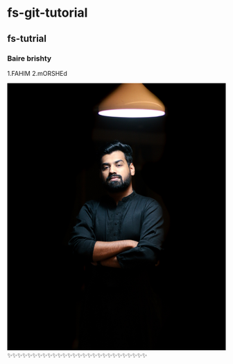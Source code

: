 # fs-git-tutorial
## fs-tutrial
### Baire brishty
1.FAHIM 
2.mORSHEd

![fahim morshed jpg](images/fahim.jpg)
✨✨✨✨✨✨✨✨✨✨✨✨✨✨✨✨✨✨✨✨✨✨✨✨✨✨✨✨
